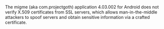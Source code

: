 The migme (aka com.projectgoth) application 4.03.002 for Android does not verify X.509 certificates from SSL servers, which allows man-in-the-middle attackers to spoof servers and obtain sensitive information via a crafted certificate.